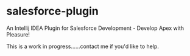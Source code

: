salesforce-plugin
=================

An Intellij IDEA Plugin for Salesforce Development - Develop Apex with Pleasure!

This is a work in progress......contact me if you'd like to help.
